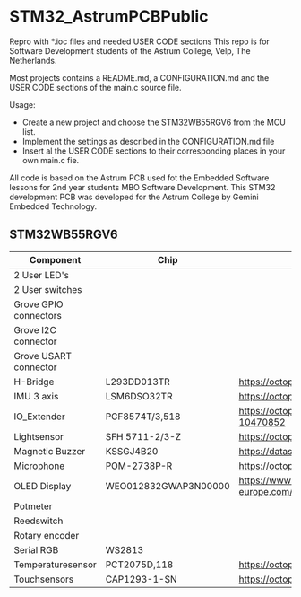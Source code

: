 # STM32_AstrumPCBPublic

Repro with \*.ioc files and needed USER CODE sections
This repo is for Software Development students of the Astrum College, Velp, The Netherlands.

Most projects contains a README.md, a CONFIGURATION.md and the USER CODE sections of the main.c source file.

Usage:

- Create a new project and choose the STM32WB55RGV6 from the MCU list.
- Implement the settings as described in the CONFIGURATION.md file
- Insert al the USER CODE sections to their corresponding places in your own main.c fie.

All code is based on the Astrum PCB used fot the Embedded Software lessons for 2nd year students MBO Software Development. This STM32 development PCB was developed for the Astrum College by Gemini Embedded Technology.

## STM32WB55RGV6

| Component             | Chip                 | Datasheet                                                                                      |
| --------------------- | -------------------- | ---------------------------------------------------------------------------------------------- |
| 2 User LED's          |                      |                                                                                                |
| 2 User switches       |                      |                                                                                                |
| Grove GPIO connectors |                      |                                                                                                |
| Grove I2C connector   |                      |                                                                                                |
| Grove USART connector |                      |                                                                                                |
| H-Bridge              | L293DD013TR          | https://octopart.com/datasheet/l293dd013tr-stmicroelectronics-39581684                         |
| IMU 3 axis            | LSM6DSO32TR          | https://octopart.com/datasheet/lsm6dso32tr-stmicroelectronics-108038421                        |
| IO_Extender           | PCF8574T/3,518       | https://octopart.com/datasheet/pcf8574t%2F3%2C518-nxp+semiconductors-10470852                  |
| Lightsensor           | SFH 5711-2/3-Z       | https://octopart.com/datasheet/sfh+5711-2%2F3-z-osram+opto-55557865                            |
| Magnetic Buzzer       | KSSGJ4B20            | https://datasheetspdf.com/pdf/1302247/Kingstate/KSSGJ4B20/1                                    |
| Microphone            | POM-2738P-R          | https://octopart.com/datasheet/pom-2738p-r-pui+audio-19251807                                  |
| OLED Display          | WEO012832GWAP3N00000 | https://www.telerex-europe.com/content/files/pdfs/productPdfs/WS/OLED/WEO012832GWAP3N00000.pdf |
| Potmeter              |                      |                                                                                                |
| Reedswitch            |                      |                                                                                                |
| Rotary encoder        |                      |                                                                                                |
| Serial RGB            | WS2813               |                                                                                                |
| Temperaturesensor     | PCT2075D,118         | https://octopart.com/datasheet/pct2075d%2C118-nxp+semiconductors-27207713                      |
| Touchsensors          | CAP1293-1-SN         | https://octopart.com/datasheet/cap1293-1-sn-microchip-71341885                                 |
